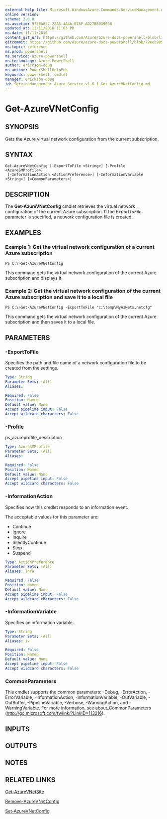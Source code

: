 ```yaml
---
external help file: Microsoft.WindowsAzure.Commands.ServiceManagement.dll-Help.xml
online version: 
schema: 2.0.0
ms.assetid: 975EA857-22A5-4A4A-B76F-AD27BB039E6B
updated_at: 11/11/2016 11:03 PM
ms.date: 11/11/2016
content_git_url: https://github.com/Azure/azure-docs-powershell/blob/live/azureps-cmdlets-docs/ServiceManagement/Azure.Service/v1.6.1/Get-AzureVNetConfig.md
gitcommit: https://github.com/Azure/azure-docs-powershell/blob/79eeb985ea480979357fb4695832a0c3d29a48bf/azureps-cmdlets-docs/ServiceManagement/Azure.Service/v1.6.1/Get-AzureVNetConfig.md
ms.topic: reference
ms.prod: powershell
ms.service: azure-powershell
ms.technology: Azure PowerShell
author: erickson-doug
ms.author: PowerShellHelpPub
keywords: powershell, cmdlet
manager: erickson-doug
id: ServiceManagement_Azure_Service_v1_6_1_Get_AzureVNetConfig_md
---
```


# Get-AzureVNetConfig

## SYNOPSIS
Gets the Azure virtual network configuration from the current subscription.

## SYNTAX

```
Get-AzureVNetConfig [-ExportToFile <String>] [-Profile <AzureSMProfile>]
 [-InformationAction <ActionPreference>] [-InformationVariable <String>] [<CommonParameters>]
```

## DESCRIPTION
The **Get-AzureVNetConfig** cmdlet retrieves the virtual network configuration of the current Azure subscription.
If the *ExportToFile* parameter is specified, a network configuration file is created.

## EXAMPLES

### Example 1: Get the virtual network configuration of a current Azure subscription
```
PS C:\>Get-AzureVNetConfig
```

This command gets the virtual network configuration of the current Azure subscription and displays it.

### Example 2: Get the virtual network configuration of the current Azure subscription and save it to a local file
```
PS C:\>Get-AzureVNetConfig -ExportToFile "c:\temp\MyAzNets.netcfg"
```

This command gets the virtual network configuration of the current Azure subscription and then saves it to a local file.

## PARAMETERS

### -ExportToFile
Specifies the path and file name of a network configuration file to be created from the settings.

```yaml
Type: String
Parameter Sets: (All)
Aliases: 

Required: False
Position: Named
Default value: None
Accept pipeline input: False
Accept wildcard characters: False
```

### -Profile
ps_azureprofile_description

```yaml
Type: AzureSMProfile
Parameter Sets: (All)
Aliases: 

Required: False
Position: Named
Default value: None
Accept pipeline input: False
Accept wildcard characters: False
```

### -InformationAction
Specifies how this cmdlet responds to an information event.

The acceptable values for this parameter are:

- Continue
- Ignore
- Inquire
- SilentlyContinue
- Stop
- Suspend

```yaml
Type: ActionPreference
Parameter Sets: (All)
Aliases: infa

Required: False
Position: Named
Default value: None
Accept pipeline input: False
Accept wildcard characters: False
```

### -InformationVariable
Specifies an information variable.

```yaml
Type: String
Parameter Sets: (All)
Aliases: iv

Required: False
Position: Named
Default value: None
Accept pipeline input: False
Accept wildcard characters: False
```

### CommonParameters
This cmdlet supports the common parameters: -Debug, -ErrorAction, -ErrorVariable, -InformationAction, -InformationVariable, -OutVariable, -OutBuffer, -PipelineVariable, -Verbose, -WarningAction, and -WarningVariable. For more information, see about_CommonParameters (http://go.microsoft.com/fwlink/?LinkID=113216).

## INPUTS

## OUTPUTS

## NOTES

## RELATED LINKS

[Get-AzureVNetSite](xref:ServiceManagement/Azure.Service/v1.6.1/Get-AzureVNetSite.md)

[Remove-AzureVNetConfig](xref:ServiceManagement/Azure.Service/v1.6.1/Remove-AzureVNetConfig.md)

[Set-AzureVNetConfig](xref:ServiceManagement/Azure.Service/v1.6.1/Set-AzureVNetConfig.md)



